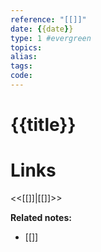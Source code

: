 ```yaml
---
reference: "[[]]"
date: {{date}}
type: 1 #evergreen
topics: 
alias: 
tags: 
code: 
---
```

# {{title}}


# Links
<<[[]]|[[]]>>

**Related notes:**
- [[]] 